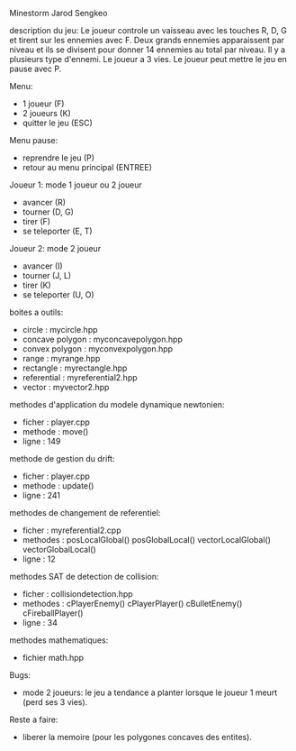 Minestorm
Jarod Sengkeo

description du jeu:
Le joueur controle un vaisseau avec les touches R, D, G et tirent sur les ennemies avec F. Deux grands ennemies apparaissent par niveau et ils se divisent pour donner 14 ennemies au total par niveau.
Il y a plusieurs type d'ennemi.
Le joueur a 3 vies.
Le joueur peut mettre le jeu en pause avec P.

Menu:
- 1 joueur (F)
- 2 joueurs (K)
- quitter le jeu (ESC)

Menu pause:
- reprendre le jeu (P)
- retour au menu principal (ENTREE)

Joueur 1: mode 1 joueur ou 2 joueur
- avancer (R)
- tourner (D, G)
- tirer (F)
- se teleporter (E, T)

Joueur 2: mode 2 joueur
- avancer (I)
- tourner (J, L)
- tirer (K)
- se teleporter (U, O)

boites a outils:
- circle : mycircle.hpp
- concave polygon : myconcavepolygon.hpp
- convex polygon : myconvexpolygon.hpp
- range : myrange.hpp
- rectangle : myrectangle.hpp
- referential : myreferential2.hpp
- vector : myvector2.hpp

methodes d'application du modele dynamique newtonien:
- ficher : player.cpp
- methode : move()
- ligne : 149

methode de gestion du drift:
- ficher : player.cpp
- methode : update()
- ligne : 241

methodes de changement de referentiel:
- ficher : myreferential2.cpp
- methodes : posLocalGlobal()
			 posGlobalLocal()
			 vectorLocalGlobal()
			 vectorGlobalLocal()
- ligne : 12

methodes SAT de detection de collision:
- ficher : collisiondetection.hpp
- methodes : cPlayerEnemy()
			 cPlayerPlayer()
			 cBulletEnemy()
			 cFireballPlayer()
- ligne : 34

methodes mathematiques:
- fichier math.hpp

Bugs:
- mode 2 joueurs:
	le jeu a tendance a planter lorsque le joueur 1 meurt (perd ses 3 vies).

Reste a faire:
- liberer la memoire (pour les polygones concaves des entites).